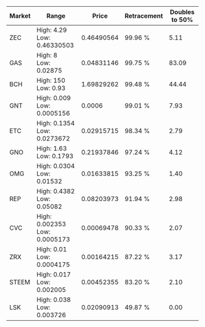 | Market | Range | Price| Retracement | Doubles to 50% |
| --- | --- | --- | --- | --- |
| ZEC | High: 4.29<br />Low: 0.46330503 | 0.46490564 | 99.96 % | 5.11 |
| GAS | High: 8<br />Low: 0.02875 | 0.04831146 | 99.75 % | 83.09 |
| BCH | High: 150<br />Low: 0.93 | 1.69829262 | 99.48 % | 44.44 |
| GNT | High: 0.009<br />Low: 0.0005156 | 0.0006 | 99.01 % | 7.93 |
| ETC | High: 0.1354<br />Low: 0.0273672 | 0.02915715 | 98.34 % | 2.79 |
| GNO | High: 1.63<br />Low: 0.1793 | 0.21937846 | 97.24 % | 4.12 |
| OMG | High: 0.0304<br />Low: 0.01532 | 0.01633815 | 93.25 % | 1.40 |
| REP | High: 0.4382<br />Low: 0.05082 | 0.08203973 | 91.94 % | 2.98 |
| CVC | High: 0.002353<br />Low: 0.0005173 | 0.00069478 | 90.33 % | 2.07 |
| ZRX | High: 0.01<br />Low: 0.0004175 | 0.00164215 | 87.22 % | 3.17 |
| STEEM | High: 0.017<br />Low: 0.002005 | 0.00452355 | 83.20 % | 2.10 |
| LSK | High: 0.038<br />Low: 0.003726 | 0.02090913 | 49.87 % | 0.00 |

